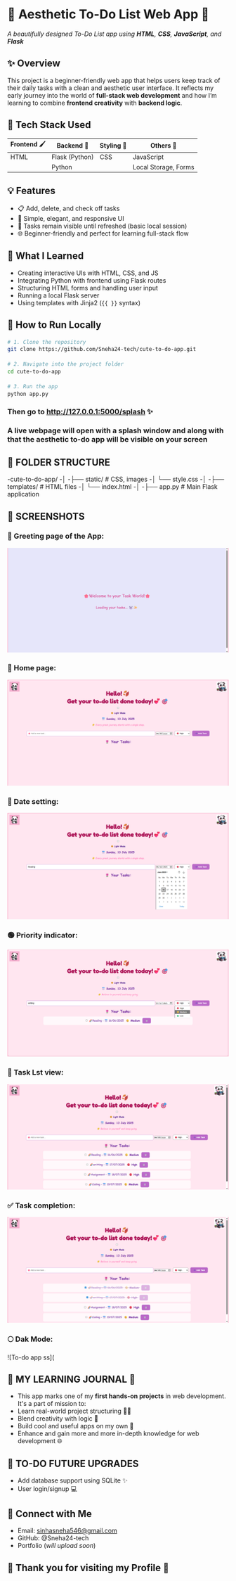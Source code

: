 # 🌸 Aesthetic To-Do List Web App 🌸  
_A beautifully designed To-Do List app using **HTML**, **CSS**, **JavaScript**, and **Flask**_

## ✨ Overview

This project is a beginner-friendly web app that helps users keep track of their daily tasks with a clean and aesthetic user interface. It reflects my early journey into the world of **full-stack web development** and how I’m learning to combine **frontend creativity** with **backend logic**.



## 🔧 Tech Stack Used

| Frontend 🖌️         | Backend 🔁        | Styling 🎨      | Others 🧩              |
|----------------------|-------------------|------------------|------------------------|
| HTML                 | Flask (Python)    | CSS              | JavaScript             |
|                      | Python             |                  | Local Storage, Forms   |


## 💡 Features

- 📋 Add, delete, and check off tasks
- 🎀 Simple, elegant, and responsive UI
- 💾 Tasks remain visible until refreshed (basic local session)
- 🌐 Beginner-friendly and perfect for learning full-stack flow


## 🧠 What I Learned

- Creating interactive UIs with HTML, CSS, and JS
- Integrating Python with frontend using Flask routes
- Structuring HTML forms and handling user input
- Running a local Flask server
- Using templates with Jinja2 (`{{ }}` syntax)

## 🚀 How to Run Locally

```bash
# 1. Clone the repository
git clone https://github.com/Sneha24-tech/cute-to-do-app.git

# 2. Navigate into the project folder
cd cute-to-do-app

# 3. Run the app
python app.py

```

### Then go to http://127.0.0.1:5000/splash ✨
### A live webpage will open with a splash window and along with that the aesthetic to-do app will be visible on your screen

## 📁 FOLDER STRUCTURE

-cute-to-do-app/
-│
-├── static/             # CSS, images
-│   └── style.css
-│
-├── templates/          # HTML files
-│   └── index.html
-│
-├── app.py              # Main Flask application

## 📸 SCREENSHOTS
### 🌸 Greeting page of the App: 
![To-do app ss](https://github.com/Sneha24-tech/cute-to-do-app/blob/master/welcomepage.png)

### 🚀 Home page: 
![To-do app ss](https://github.com/Sneha24-tech/cute-to-do-app/blob/master/Home.png)

### 📆 Date setting: 
![To-do app ss](https://github.com/Sneha24-tech/cute-to-do-app/blob/master/Dateset.png)

### 🟢 Priority indicator: 
![To-do app ss](https://github.com/Sneha24-tech/cute-to-do-app/blob/master/priorityindicator.png)

### 📝 Task Lst view: 
![To-do app ss](https://github.com/Sneha24-tech/cute-to-do-app/blob/master/tasks.png)

### ✅ Task completion: 
![To-do app ss](https://github.com/Sneha24-tech/cute-to-do-app/blob/master/completing.png)

### 🌕 Dak Mode: 
![To-do app ss](


## 🌈 MY LEARNING JOURNAL 🌸

- This app marks one of my **first hands-on projects** in web development. It's a part of mission to:
- Learn real-world project structuring 👩‍💻
- Blend creativity with logic 🧠
- Build cool and useful apps on my own 📝
- Enhance and gain more and more in-depth knowledge for web development 🌐

## 🚀 TO-DO FUTURE UPGRADES

- Add database support using SQLite ✨
- User login/signup 💻

## 🌈 Connect with Me
- Email: sinhasneha546@gmail.com
- GitHub: @Sneha24-tech
- Portfolio (*will upload soon*)

## 💫 Thank you for visiting my Profile 💫

